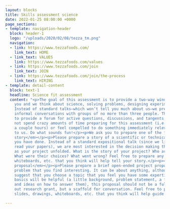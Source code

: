 ```yaml
---
layout: blocks
title: Skills assessment science
date: 2022-01-25 08:00:00 +0000
page_sections:
- template: navigation-header
  block: header-1
  logo: "/uploads/2020/02/08/tezza_tm.png"
  navigation:
  - link: https://www.tezzafoods.com/
    link_text: HOME
  - link_text: VALUES
    link: https://www.tezzafoods.com/values
  - link: https://www.tezzafoods.com/join
    link_text: JOIN
  - link: https://www.tezzafoods.com/join/the-process
    link_text: HIRING
- template: detail-content
  block: text-1
  headline: Science fit assessment
  content: "<p>The goal of this assessment is to provide a two-way window into how
    you and we think about science, solving problems, designing experiments, and communicating.
    Instead of standard talks—which won’t tell you much about us—we prefer to have
    informal conversations with groups of no more than three people. The intent is
    to provide a forum for active questions, discussions, and tangents. Please do
    not spend crazy amounts of time preparing for this assessment (i.e., more than
    a couple hours) or feel compelled to do something immediately relevant or valuable
    to us. Do what sounds fun!</p><p>We ask you to prepare one of the following:</p><p><em>Project
    story</em></p><p>Please prepare a story of a scientific or technical project that
    you have done. Instead of a standard expositional talk (since we likely have already
    read your papers), we are most interested in the decision making that happened
    as your project unfolded. What is the story of your project? Who are the characters?
    What were their choices? What went wrong? Feel free to prepare any slides, drawings,
    whiteboards, etc. that you think will help tell your story.</p><p><em>Project
    proposal</em></p><p>Please prepare a brief open-ended project proposal on a scientific
    problem that you find interesting. It can be about anything, although we mildly
    suggest that you choose a topic that you feel you have some expertise in. Although
    basics will be helpful (a little background, problem statement, a few questions
    and ideas on how to answer them), this proposal should not be a fully fleshed
    out research grant, but a scaffold for conversation. Feel free to prepare any
    slides, drawings, whiteboards, etc. that you think will help guide us.</p>"

---
```


